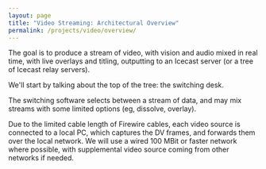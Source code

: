 ```yaml
---
layout: page
title: "Video Streaming: Architectural Overview"
permalink: /projects/video/overview/
---
```


The goal is to produce a stream of video, with vision and audio mixed in real time, with live overlays and titling, outputting to an Icecast server (or a tree of Icecast relay servers).

We'll start by talking about the top of the tree: the switching desk.

The switching software selects between a stream of data, and may mix streams with some limited options (eg, dissolve, overlay).

Due to the limited cable length of Firewire cables, each video source is connected to a local PC, which captures the DV frames, and forwards them over the local network. We will use a wired 100 MBit or faster network where possible, with supplemental video source coming from other networks if needed.
